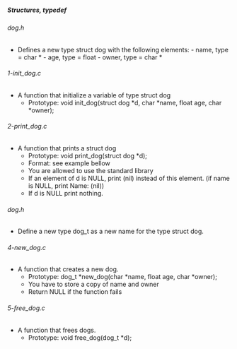 ##### Structures, typedef

###### dog.h
- Defines a new type struct dog with the following elements:
        - name, type = char *
        - age, type = float
        - owner, type = char *
###### 1-init_dog.c
- A function that initialize a variable of type struct dog
    - Prototype: void init_dog(struct dog *d, char *name, float age, char *owner);
###### 2-print_dog.c
- A function that prints a struct dog
    - Prototype: void print_dog(struct dog *d);
    - Format: see example bellow
    - You are allowed to use the standard library
    - If an element of d is NULL, print (nil) instead of this element. (if name is NULL, print Name: (nil))
    - If d is NULL print nothing.
###### dog.h
- Define a new type dog_t as a new name for the type struct dog.
###### 4-new_dog.c
- A function that creates a new dog.
    - Prototype: dog_t *new_dog(char *name, float age, char *owner);
    - You have to store a copy of name and owner
    - Return NULL if the function fails
###### 5-free_dog.c
- A function that frees dogs.
    - Prototype: void free_dog(dog_t *d);
